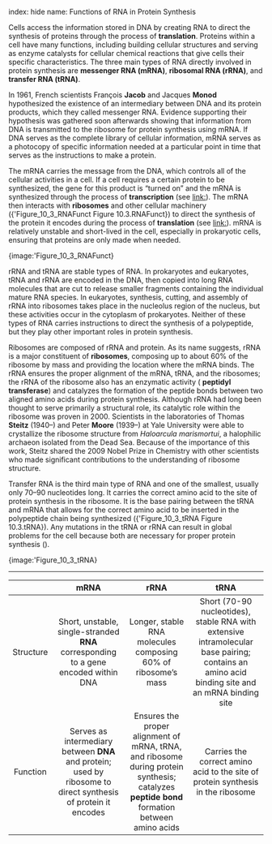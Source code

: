 index: hide
name: Functions of RNA in Protein Synthesis

Cells access the information stored in DNA by creating RNA to direct the synthesis of proteins through the process of  **translation**. Proteins within a cell have many functions, including building cellular structures and serving as enzyme catalysts for cellular chemical reactions that give cells their specific characteristics. The three main types of RNA directly involved in protein synthesis are  **messenger RNA (mRNA)**,  **ribosomal RNA (rRNA)**, and  **transfer RNA (tRNA)**.

In 1961, French scientists François  **Jacob** and Jacques  **Monod** hypothesized the existence of an intermediary between DNA and its protein products, which they called messenger RNA. Evidence supporting their hypothesis was gathered soon afterwards showing that information from DNA is transmitted to the ribosome for protein synthesis using mRNA. If DNA serves as the complete library of cellular information, mRNA serves as a photocopy of specific information needed at a particular point in time that serves as the instructions to make a protein.

The mRNA carries the message from the DNA, which controls all of the cellular activities in a cell. If a cell requires a certain protein to be synthesized, the gene for this product is “turned on” and the mRNA is synthesized through the process of  **transcription** (see <link:>). The mRNA then interacts with  **ribosomes** and other cellular machinery ({'Figure_10_3_RNAFunct Figure 10.3.RNAFunct}) to direct the synthesis of the protein it encodes during the process of  **translation** (see <link:>). mRNA is relatively unstable and short-lived in the cell, especially in prokaryotic cells, ensuring that proteins are only made when needed.


{image:'Figure_10_3_RNAFunct}
        

rRNA and tRNA are stable types of RNA. In prokaryotes and eukaryotes, tRNA and rRNA are encoded in the DNA, then copied into long RNA molecules that are cut to release smaller fragments containing the individual mature RNA species. In eukaryotes, synthesis, cutting, and assembly of rRNA into ribosomes takes place in the nucleolus region of the nucleus, but these activities occur in the cytoplasm of prokaryotes. Neither of these types of RNA carries instructions to direct the synthesis of a polypeptide, but they play other important roles in protein synthesis.

Ribosomes are composed of rRNA and protein. As its name suggests, rRNA is a major constituent of  **ribosomes**, composing up to about 60% of the ribosome by mass and providing the location where the mRNA binds. The rRNA ensures the proper alignment of the mRNA, tRNA, and the ribosomes; the rRNA of the ribosome also has an enzymatic activity ( **peptidyl transferase**) and catalyzes the formation of the peptide bonds between two aligned amino acids during protein synthesis. Although rRNA had long been thought to serve primarily a structural role, its catalytic role within the ribosome was proven in 2000. Scientists in the laboratories of Thomas  **Steitz** (1940–) and Peter  **Moore** (1939–) at Yale University were able to crystallize the ribosome structure from  *Haloarcula marismortui*, a halophilic archaeon isolated from the Dead Sea. Because of the importance of this work, Steitz shared the 2009 Nobel Prize in Chemistry with other scientists who made significant contributions to the understanding of ribosome structure.

Transfer RNA is the third main type of RNA and one of the smallest, usually only 70–90 nucleotides long. It carries the correct amino acid to the site of protein synthesis in the ribosome. It is the base pairing between the tRNA and mRNA that allows for the correct amino acid to be inserted in the polypeptide chain being synthesized ({'Figure_10_3_tRNA Figure 10.3.tRNA}). Any mutations in the tRNA or rRNA can result in global problems for the cell because both are necessary for proper protein synthesis ().


{image:'Figure_10_3_tRNA}
        


****

|  | mRNA | rRNA | tRNA |
|:-:|:-:|:-:|:-:|
| Structure | Short, unstable, single-stranded  **RNA** corresponding to a gene encoded within DNA | Longer, stable RNA molecules composing 60% of ribosome’s mass | Short (70-90 nucleotides), stable RNA with extensive intramolecular base pairing; contains an amino acid binding site and an mRNA binding site |
| Function | Serves as intermediary between  **DNA** and protein; used by ribosome to direct synthesis of protein it encodes | Ensures the proper alignment of mRNA, tRNA, and ribosome during protein synthesis; catalyzes  **peptide bond** formation between amino acids | Carries the correct amino acid to the site of protein synthesis in the ribosome |
    
